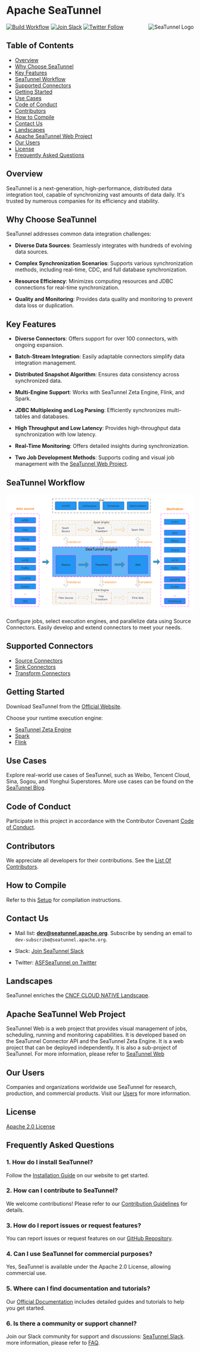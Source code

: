 # Apache SeaTunnel

<img src="https://seatunnel.apache.org/image/logo.png" alt="SeaTunnel Logo" height="200px" align="right" />

[![Build Workflow](https://github.com/apache/seatunnel/actions/workflows/build_main.yml/badge.svg?branch=dev)](https://github.com/apache/seatunnel/actions/workflows/build_main.yml)
[![Join Slack](https://img.shields.io/badge/slack-%23seatunnel-4f8eba?logo=slack)](https://s.apache.org/seatunnel-slack)
[![Twitter Follow](https://img.shields.io/twitter/follow/ASFSeaTunnel.svg?label=Follow&logo=twitter)](https://twitter.com/ASFSeaTunnel)

## Table of Contents
- [Overview](#overview)
- [Why Choose SeaTunnel](#why-choose-seatunnel)
- [Key Features](#key-features)
- [SeaTunnel Workflow](#seatunnel-workflow)
- [Supported Connectors](#supported-connectors)
- [Getting Started](#getting-started)
- [Use Cases](#use-cases)
- [Code of Conduct](#code-of-conduct)
- [Contributors](#contributors)
- [How to Compile](#how-to-compile)
- [Contact Us](#contact-us)
- [Landscapes](#landscapes)
- [Apache SeaTunnel Web Project](#apache-seaTunnel-web-project)
- [Our Users](#our-users)
- [License](#license)
- [Frequently Asked Questions](#frequently-asked-questions)

## Overview

SeaTunnel is a next-generation, high-performance, distributed data integration tool, capable of synchronizing vast amounts of data daily. It's trusted by numerous companies for its efficiency and stability.


## Why Choose SeaTunnel

SeaTunnel addresses common data integration challenges:

- **Diverse Data Sources**: Seamlessly integrates with hundreds of evolving data sources.
  
- **Complex Synchronization Scenarios**: Supports various synchronization methods, including real-time, CDC, and full database synchronization.
  
- **Resource Efficiency**: Minimizes computing resources and JDBC connections for real-time synchronization.
  
- **Quality and Monitoring**: Provides data quality and monitoring to prevent data loss or duplication.

## Key Features

- **Diverse Connectors**: Offers support for over 100 connectors, with ongoing expansion.
  
- **Batch-Stream Integration**: Easily adaptable connectors simplify data integration management.
  
- **Distributed Snapshot Algorithm**: Ensures data consistency across synchronized data.
  
- **Multi-Engine Support**: Works with SeaTunnel Zeta Engine, Flink, and Spark.
  
- **JDBC Multiplexing and Log Parsing**: Efficiently synchronizes multi-tables and databases.
  
- **High Throughput and Low Latency**: Provides high-throughput data synchronization with low latency.
  
- **Real-Time Monitoring**: Offers detailed insights during synchronization.
  
- **Two Job Development Methods**: Supports coding and visual job management with the [SeaTunnel Web Project](https://github.com/apache/seatunnel-web).

## SeaTunnel Workflow

![SeaTunnel Workflow](docs/images/architecture_diagram.png)

Configure jobs, select execution engines, and parallelize data using Source Connectors. Easily develop and extend connectors to meet your needs.

## Supported Connectors

- [Source Connectors](https://seatunnel.apache.org/docs/connector-v2/source)
- [Sink Connectors](https://seatunnel.apache.org/docs/connector-v2/sink)
- [Transform Connectors](docs/en/transform-v2)

## Getting Started

Download SeaTunnel from the [Official Website](https://seatunnel.apache.org/download).

Choose your runtime execution engine:
- [SeaTunnel Zeta Engine](https://seatunnel.apache.org/docs/start-v2/locally/quick-start-seatunnel-engine/)
- [Spark](https://seatunnel.apache.org/docs/start-v2/locally/quick-start-spark)
- [Flink](https://seatunnel.apache.org/docs/start-v2/locally/quick-start-flink)

## Use Cases

Explore real-world use cases of SeaTunnel, such as Weibo, Tencent Cloud, Sina, Sogou, and Yonghui Superstores. More use cases can be found on the [SeaTunnel Blog](https://seatunnel.apache.org/blog).

## Code of Conduct

Participate in this project in accordance with the Contributor Covenant [Code of Conduct](https://www.apache.org/foundation/policies/conduct).

## Contributors

We appreciate all developers for their contributions. See the [List Of Contributors](https://github.com/apache/seatunnel/graphs/contributors).

## How to Compile

Refer to this [Setup](docs/en/contribution/setup.md) for compilation instructions.

## Contact Us

- Mail list: **dev@seatunnel.apache.org**. Subscribe by sending an email to `dev-subscribe@seatunnel.apache.org`.

- Slack: [Join SeaTunnel Slack](https://s.apache.org/seatunnel-slack)

- Twitter: [ASFSeaTunnel on Twitter](https://twitter.com/ASFSeaTunnel)

## Landscapes

SeaTunnel enriches the [CNCF CLOUD NATIVE Landscape](https://landscape.cncf.io/?landscape=observability-and-analysis&license=apache-license-2-0).

## Apache SeaTunnel Web Project

SeaTunnel Web is a web project that provides visual management of jobs, scheduling, running and monitoring capabilities. It is developed based on the SeaTunnel Connector API and the SeaTunnel Zeta Engine. It is a web project that can be deployed independently. It is also a sub-project of SeaTunnel.
For more information, please refer to [SeaTunnel Web](https://github.com/apache/seatunnel-web)

## Our Users

Companies and organizations worldwide use SeaTunnel for research, production, and commercial products. Visit our [Users](https://seatunnel.apache.org/user) for more information.

## License

[Apache 2.0 License](LICENSE)

## Frequently Asked Questions

### 1. How do I install SeaTunnel?

Follow the [Installation Guide](https://seatunnel.apache.org/docs/start-v2/locally/deployment/) on our website to get
started.

### 2. How can I contribute to SeaTunnel?

We welcome contributions! Please refer to our [Contribution Guidelines](https://github.com/apache/seatunnel/blob/dev/docs/en/contribution/coding-guide.md) for details.

### 3. How do I report issues or request features?

You can report issues or request features on our [GitHub Repository](https://github.com/apache/seatunnel/issues).

### 4. Can I use SeaTunnel for commercial purposes?

Yes, SeaTunnel is available under the Apache 2.0 License, allowing commercial use.

### 5. Where can I find documentation and tutorials?

Our [Official Documentation](https://seatunnel.apache.org/docs) includes detailed guides and tutorials to help you get started.

### 6. Is there a community or support channel?

Join our Slack community for support and discussions: [SeaTunnel Slack](https://s.apache.org/seatunnel-slack).
more information, please refer to [FAQ](https://seatunnel.apache.org/docs/faq). 
